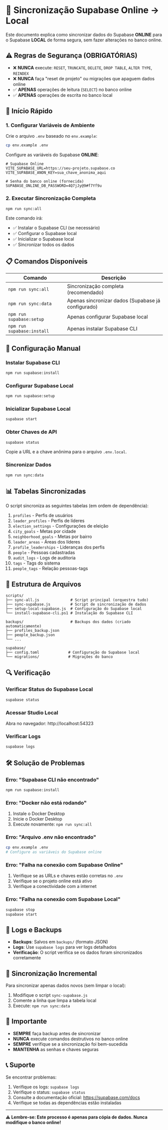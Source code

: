 # 🔄 Sincronização Supabase Online → Local

Este documento explica como sincronizar dados do Supabase **ONLINE** para o Supabase **LOCAL** de forma segura, sem fazer alterações no banco online.

## ⚠️ Regras de Segurança (OBRIGATÓRIAS)

- ❌ **NUNCA** execute: `RESET`, `TRUNCATE`, `DELETE`, `DROP TABLE`, `ALTER TYPE`, `REINDEX`
- ❌ **NUNCA** faça "reset de projeto" ou migrações que apaguem dados online
- ✅ **APENAS** operações de leitura (`SELECT`) no banco online
- ✅ **APENAS** operações de escrita no banco local

## 🚀 Início Rápido

### 1. Configurar Variáveis de Ambiente

Crie o arquivo `.env` baseado no `env.example`:

```bash
cp env.example .env
```

Configure as variáveis do Supabase **ONLINE**:

```env
# Supabase Online
VITE_SUPABASE_URL=https://seu-projeto.supabase.co
VITE_SUPABASE_ANON_KEY=sua_chave_anonima_aqui

# Senha do banco online (fornecida)
SUPABASE_ONLINE_DB_PASSWORD=4Q7jJy@9#f7Yf9u
```

### 2. Executar Sincronização Completa

```bash
npm run sync:all
```

Este comando irá:
- ✅ Instalar o Supabase CLI (se necessário)
- ✅ Configurar o Supabase local
- ✅ Inicializar o Supabase local
- ✅ Sincronizar todos os dados

## 📋 Comandos Disponíveis

| Comando | Descrição |
|---------|-----------|
| `npm run sync:all` | Sincronização completa (recomendado) |
| `npm run sync:data` | Apenas sincronizar dados (Supabase já configurado) |
| `npm run supabase:setup` | Apenas configurar Supabase local |
| `npm run supabase:install` | Apenas instalar Supabase CLI |

## 🔧 Configuração Manual

### Instalar Supabase CLI

```bash
npm run supabase:install
```

### Configurar Supabase Local

```bash
npm run supabase:setup
```

### Inicializar Supabase Local

```bash
supabase start
```

### Obter Chaves de API

```bash
supabase status
```

Copie a URL e a chave anônima para o arquivo `.env.local`.

### Sincronizar Dados

```bash
npm run sync:data
```

## 📊 Tabelas Sincronizadas

O script sincroniza as seguintes tabelas (em ordem de dependência):

1. `profiles` - Perfis de usuários
2. `leader_profiles` - Perfis de líderes
3. `election_settings` - Configurações de eleição
4. `city_goals` - Metas por cidade
5. `neighborhood_goals` - Metas por bairro
6. `leader_areas` - Áreas dos líderes
7. `profile_leaderships` - Lideranças dos perfis
8. `people` - Pessoas cadastradas
9. `audit_logs` - Logs de auditoria
10. `tags` - Tags do sistema
11. `people_tags` - Relação pessoas-tags

## 📁 Estrutura de Arquivos

```
scripts/
├── sync-all.js              # Script principal (orquestra tudo)
├── sync-supabase.js         # Script de sincronização de dados
├── setup-local-supabase.js  # Configuração do Supabase local
└── install-supabase-cli.ps1 # Instalação do Supabase CLI

backups/                     # Backups dos dados (criado automaticamente)
├── profiles_backup.json
├── people_backup.json
└── ...

supabase/
├── config.toml             # Configuração do Supabase local
└── migrations/             # Migrações do banco
```

## 🔍 Verificação

### Verificar Status do Supabase Local

```bash
supabase status
```

### Acessar Studio Local

Abra no navegador: http://localhost:54323

### Verificar Logs

```bash
supabase logs
```

## 🛠️ Solução de Problemas

### Erro: "Supabase CLI não encontrado"

```bash
npm run supabase:install
```

### Erro: "Docker não está rodando"

1. Instale o Docker Desktop
2. Inicie o Docker Desktop
3. Execute novamente: `npm run sync:all`

### Erro: "Arquivo .env não encontrado"

```bash
cp env.example .env
# Configure as variáveis do Supabase online
```

### Erro: "Falha na conexão com Supabase Online"

1. Verifique se as URLs e chaves estão corretas no `.env`
2. Verifique se o projeto online está ativo
3. Verifique a conectividade com a internet

### Erro: "Falha na conexão com Supabase Local"

```bash
supabase stop
supabase start
```

## 📝 Logs e Backups

- **Backups**: Salvos em `backups/` (formato JSON)
- **Logs**: Use `supabase logs` para ver logs detalhados
- **Verificação**: O script verifica se os dados foram sincronizados corretamente

## 🔄 Sincronização Incremental

Para sincronizar apenas dados novos (sem limpar o local):

1. Modifique o script `sync-supabase.js`
2. Comente a linha que limpa a tabela local
3. Execute: `npm run sync:data`

## 🚨 Importante

- **SEMPRE** faça backup antes de sincronizar
- **NUNCA** execute comandos destrutivos no banco online
- **SEMPRE** verifique se a sincronização foi bem-sucedida
- **MANTENHA** as senhas e chaves seguras

## 📞 Suporte

Se encontrar problemas:

1. Verifique os logs: `supabase logs`
2. Verifique o status: `supabase status`
3. Consulte a documentação oficial: https://supabase.com/docs
4. Verifique se todas as dependências estão instaladas

---

**⚠️ Lembre-se: Este processo é apenas para cópia de dados. Nunca modifique o banco online!**
